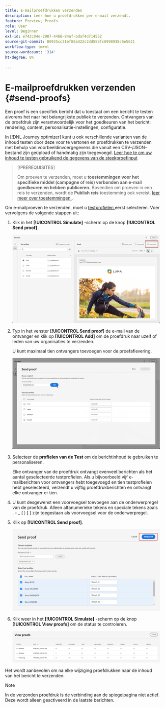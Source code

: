 ```yaml
---
title: E-mailproefdrukken verzenden
description: Leer hoe u proefdrukken per e-mail verzendt.
feature: Preview, Proofs
role: User
level: Beginner
exl-id: e742c04e-2987-4466-84af-bdaf4d714552
source-git-commit: 80935cc31ef88a322c2dd555fc8998935c6e5621
workflow-type: tm+mt
source-wordcount: '314'
ht-degree: 0%

---
```


# E-mailproefdrukken verzenden {#send-proofs}

Een proef is een specifiek bericht dat u toestaat om een bericht te testen alvorens het naar het belangrijkste publiek te verzenden. Ontvangers van de proefdruk zijn verantwoordelijk voor het goedkeuren van het bericht: rendering, content, personalisatie-instellingen, configuratie.

In [!DNL Journey optimizer] kunt u ook verschillende varianten van de inhoud testen door deze voor te vertonen en proefdrukken te verzenden met behulp van voorbeeldinvoergegevens die vanuit een CSV-/JSON-bestand zijn geüpload of handmatig zijn toegevoegd. [ Leer hoe te om uw inhoud te testen gebruikend de gegevens van de steekproefinput ](../test-approve/simulate-sample-input.md)

>[!PREREQUISITES]
>
>Om proeven te verzenden, moet u **toestemmingen voor het specifieke middel (campagne of reis) verbonden aan e-mail goedkeuren en hebben publiceren.** Bovendien om proeven in een reis te verzenden, wordt de **Publish reis** toestemming ook vereist. [ leer meer over toestemmingen ](../administration/ootb-permissions.md).


Om e-mailproeven te verzenden, moet u [ testprofielen ](test-profiles.md) eerst selecteren. Voer vervolgens de volgende stappen uit:

1. Klik in het **[!UICONTROL Simulate]** -scherm op de knop **[!UICONTROL Send proof]** .

   ![](../email/assets/send-proof-button.png)

1. Typ in het venster **[!UICONTROL Send proof]** de e-mail van de ontvanger en klik op **[!UICONTROL Add]** om de proefdruk naar uzelf of leden van uw organisaties te verzenden.

   U kunt maximaal tien ontvangers toevoegen voor de proefaflevering.

   ![](../email/assets/send-proof-add.png)

1. Selecteer de **profielen van de Test** om de berichtinhoud te gebruiken te personaliseren.

   Elke ontvanger van de proefdruk ontvangt evenveel berichten als het aantal geselecteerde testprofielen. Als u bijvoorbeeld vijf e-mailberichten voor ontvangers hebt toegevoegd en tien testprofielen hebt geselecteerd, verzendt u vijftig proefdrukberichten en ontvangt elke ontvanger er tien.

1. U kunt desgewenst een voorvoegsel toevoegen aan de onderwerpregel van de proefdruk. Alleen alfanumerieke tekens en speciale tekens zoals . - _ ( ) [ ] zijn toegestaan als voorvoegsel voor de onderwerpregel.

1. Klik op **[!UICONTROL Send proof]**.

   ![](../email/assets/send-proof-select.png)

1. Klik weer in het **[!UICONTROL Simulate]** -scherm op de knop **[!UICONTROL View proofs]** om de status te controleren.

   ![](../email/assets/send-proof-view.png)

Het wordt aanbevolen om na elke wijziging proefdrukken naar de inhoud van het bericht te verzenden.

>[!NOTE]
>
>In de verzonden proefdruk is de verbinding aan de spiegelpagina niet actief. Deze wordt alleen geactiveerd in de laatste berichten.
